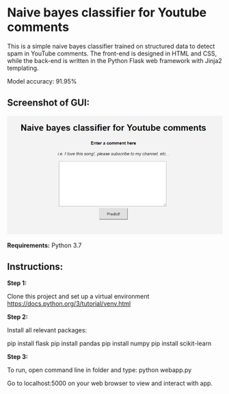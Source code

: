 # Naive bayes classifier for Youtube comments

This is a simple naive bayes classifier trained on structured data to detect spam in YouTube comments. The front-end is designed in HTML and CSS, while the back-end is written in the Python Flask web framework with Jinja2 templating.

Model accuracy: 91.95%

## Screenshot of GUI:

![ML web app GUI](screenshots/mlwebapp_1.png)

**Requirements:**
Python 3.7

## Instructions:

**Step 1:**

Clone this project and set up a virtual environment
https://docs.python.org/3/tutorial/venv.html

**Step 2:**

Install all relevant packages:

pip install flask
pip install pandas
pip install numpy
pip install scikit-learn

**Step 3:**

To run, open command line in folder and type:
python webapp.py

Go to localhost:5000 on your web browser to view and interact with app.
